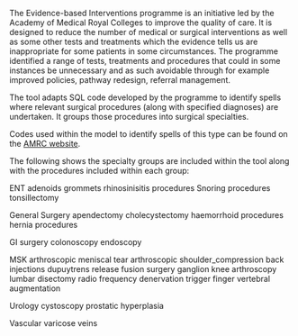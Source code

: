 The Evidence-based Interventions programme is an initiative led by the Academy of Medical Royal Colleges to improve the quality of care. It is designed to reduce the number of medical or surgical interventions as well as some other tests and treatments which the evidence tells us are inappropriate for some patients in some circumstances. The programme identified a range of tests, treatments and procedures that could in some instances be unnecessary and as such avoidable through for example improved policies, pathway redesign, referral management.

The tool adapts SQL code developed by the programme to identify spells where relevant surgical procedures (along with specified diagnoses) are undertaken. It groups those procedures into surgical specialties.

Codes used within the model to identify spells of this type can be found on the [AMRC website][1].

[1]: https://www.aomrc.org.uk/ebi/

The following shows the specialty groups are included within the tool along with the procedures included within each group:

ENT
adenoids
grommets
rhinosinisitis procedures
Snoring procedures
tonsillectomy

General Surgery
apendectomy
cholecystectomy
haemorrhoid procedures
hernia procedures

GI surgery
colonoscopy
endoscopy

MSK
arthroscopic meniscal tear
arthroscopic shoulder_compression
back injections
dupuytrens release
fusion surgery
ganglion
knee arthroscopy
lumbar disectomy
radio frequency denervation
trigger finger
vertebral augmentation

Urology
cystoscopy
prostatic hyperplasia


Vascular
varicose veins
